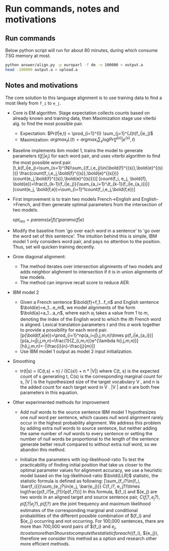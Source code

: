 # Run commands, notes and motivations

## Run commands

Below python script will run for about 80 minutes, during which consume 7.5G memory at most.

```bash
python answer/align.py -p europarl -f de -n 100000 > output.a
head -100000 output.a > upload.a
```

## Notes and motivations

The core solution to this language alignment is to use training data to find a most likely from `f_i` to `e_j`.

* Core is EM algorithm. Stage expectation collects counts based on already known and training data, then Maximization stage use viterbi alg. to find the most possible pair.
  * Expectation: $Pr(f|e,t) = \prod_{i=1}^{I} \sum_{j=1}^{J}t(f_i|e_j)$
  * Maximization: ${argmax}_t L(t) = {argmax}_t \sum_{s}log Pr(f^{(s)}|e^{(s)},t)$

* Baseline implements ibm model 1, trains the model to generate parameters $t(f_i|e_j)$ for each word pair, and uses viterbi algorithm to find the most possible word pair.
    \[t_k(f_i|e_j)=\sum_{s=1}^{N}\sum_{(f_i,e_j)\in(\bold{f}^{(s)},\bold{e}^{(s)})} \frac{count(f_i,e_j,\bold{f}^{(s)},\bold{e}^{(s)})}{count(e_j,\bold{f}^{(s)},\bold{e}^{(s)})}\]
    \[count(f_i, e_j, \bold{f}, \bold{e})=\frac{t_{k-1}(f_i|e_j)}{\sum_{a_i=1}^Jt_{k-1}(f_i|e_{a_i})}\]
    \[count(e_j, \bold{f,e})=\sum_{i=1}^Icount(f_i,e_j,\bold{f,e})\]
* First improvement is to train two models French->English and English->French, and then generate optimal parameters from the intersection of two models.

    $opt_{res} = params(e|f) \bigcap params(f|e)$

* Modify the baseline from 'go over each word in a sentence' to 'go over the word set of this sentence'. The intuition behind this is simple, IBM model 1 only considers word pair, and pays no attention to the position. Thus, set will quicken training decently.

* Grow diagonal alignment:
    * The method iterates over intersection alignments of two models and adds neighbor alighment to intersection if it is in union alignments of tow models.
    * The method can improve recall score to reduce AER.

* IBM model 2
    * Given a French sentence $\bold{f}=f_1...f_n$ and English sentence $\bold{e}=e_1...e_m$, we model alignments of the form $\bold{a}=a_1...a_n$, where each $a_i$ takes a value from 1 to $m$, denoting the index of the English word to which the $i$th French word is aligned. Lexical translation parameters $t$ and this $a$ work together to provide a possibility for each word pair.
    \[p(\bold{f,a|e})=\prod_{i=1}^np(a_i=j|i,j,m,n)\times p(f_i|e_{a_i})\]
    \[p(a_i=j|i,j,m,n)=\frac{1}{Z_{i,m,n}}e^{\lambda h(i,j,m,n)}\]
    \[h(i,j,m,n)=-|\frac{i}{n}-\frac{j}{m}|\]
    * Use IBM model 1 output as model 2 input initialization.

* Smoothing
   * tr(t|s) = (C(t,s) + n) / ((C(s)) + n * |V|)
        where C(t, s) is the expected count of s generating t, C(s) is the corresponding marginal count for s, |V | is the hypothesized size of the target vocabulary
        V , and n is the added count for each target word in V . |V | and n are both free parameters in this equation.


* Other experimented methods for improvement
  * Add $null$ words to the source sentence
    IBM model 1 hypothesizes one $null$ word per sentence, which causes $null$ word alignment rarely occur in the highest probability alignment. We address this problem by adding extra $null$ words to source sentence, but neither adding the same number of $null$ words to every sentence or setting the number of $null$ words be proportional to the length of the sentence generate better result compared to without extra $null$ word, so we abandon this method.

  * Initialize the parameters with log-likelihood-ratio
    To test the practicability of finding initial position that take us closer to the optimal parameter values for alignment accuracy, we use a heuristic model based on the log-likelihood-ratio $\bold{LLR}$ statistic, the statistic formula is defined as following:
    \[\sum_{f_i?\in\{f_i, \bar{f_i}\}}\sum_{e_j?\in\{e_j, \bar{e_j}\}} C(f_i?, e_j?)\times log\frac{p(f_i?|e_j?)}{p(f_i?)}\]
    In this formula, ${f_i} and ${e_j} are two words in an aligned target and source sentence pair, $C(f_i?, e_j?), p(f_i?|e_j?), p(f_i?)$ are the joint frequency and maximum likelihood estimates of the corresponding marginal and conditional probabilities of the different possible combination of ${f_i} and ${e_j} occurring and not occurring.
    For 100,000 sentences, there are more than 700,000 word pairs of ${f_i} and ${e_j}, it costs more than 3 hours to compute the statistic for each (${f_i}, ${e_j}), therefore we consider this method as a option and research other more efficient methods.
